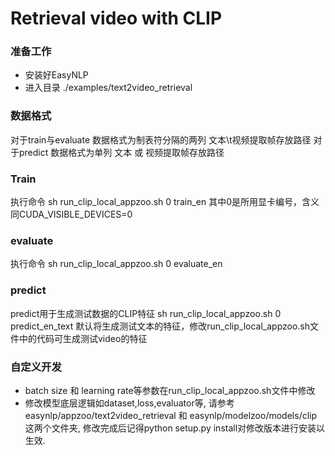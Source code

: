 # Retrieval video with CLIP

### 准备工作
* 安装好EasyNLP
* 进入目录 ./examples/text2video_retrieval

### 数据格式
对于train与evaluate 数据格式为制表符分隔的两列 文本\t视频提取帧存放路径
对于predict 数据格式为单列 文本 或 视频提取帧存放路径

### Train
执行命令 sh run_clip_local_appzoo.sh 0 train_en
其中0是所用显卡编号，含义同CUDA_VISIBLE_DEVICES=0

### evaluate
执行命令 sh run_clip_local_appzoo.sh 0 evaluate_en

### predict
predict用于生成测试数据的CLIP特征
sh run_clip_local_appzoo.sh 0 predict_en_text
默认将生成测试文本的特征，修改run_clip_local_appzoo.sh文件中的代码可生成测试video的特征

### 自定义开发
* batch size 和 learning rate等参数在run_clip_local_appzoo.sh文件中修改
* 修改模型底层逻辑如dataset,loss,evaluator等, 请参考easynlp/appzoo/text2video_retrieval 和 easynlp/modelzoo/models/clip 这两个文件夹, 修改完成后记得python setup.py install对修改版本进行安装以生效.
